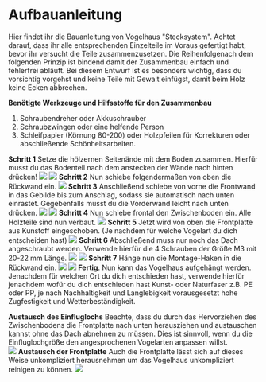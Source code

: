 # Aufbauanleitung

Hier findet ihr die Bauanleitung von Vogelhaus "Stecksystem". Achtet darauf, dass ihr alle entsprechenden Einzelteile im Voraus gefertigt habt, bevor ihr versucht die Teile zusammenzusetzen. Die Reihenfolgenach dem folgenden Prinzip ist bindend damit der Zusammenbau einfach und fehlerfrei abläuft. Bei diesem Entwurf ist es besonders wichtig, dass du vorsichtig vorgehst und keine Teile mit Gewalt einfügst, damit beim Holz keine Ecken abbrechen. 

__Benötigte Werkzeuge und Hilfsstoffe für den Zusammenbau__

1. Schraubendreher oder Akkuschrauber
2. Schraubzwingen oder eine helfende Person
3. Schleifpapier (Körnung 80-200) oder Holzpfeilen für Korrekturen oder abschließende Schönheitsarbeiten.

__Schritt 1__ Setze die hölzernen Seitenände mit dem Boden zusammen. Hierfür musst du das Bodenteil nach dem anstecken der Wände nach hinten drücken!
![](Anleitung_Stecksystem_Vogelhaus_Seite_01.jpg)
![](Anleitung_Stecksystem_Vogelhaus_Seite_02.jpg)
__Schritt 2__ Nun schiebe folgendermaßen von oben die Rückwand ein. 
![](Anleitung_Stecksystem_Vogelhaus_Seite_03.jpg)
__Schritt 3__ Anschließend schiebe von vorne die Frontwand in das Gebilde bis zum Anschlag, sodass sie automatisch nach unten einrastet. Gegebenfalls musst du die Vorderwand leicht nach unten drücken.
![](Anleitung_Stecksystem_Vogelhaus_Seite_04.jpg)
![](Anleitung_Stecksystem_Vogelhaus_Seite_05.jpg)
__Schritt 4__ Nun schiebe frontal den Zwischenboden ein. Alle Holzteile sind nun verbaut. 
![](Anleitung_Stecksystem_Vogelhaus_Seite_06.jpg)
__Schritt 5__ Jetzt wird von oben die Frontplatte aus Kunstoff eingeschoben. (Je nachdem für welche Vogelart du dich entscheiden hast)
![](Anleitung_Stecksystem_Vogelhaus_Seite_07.jpg)
__Schritt 6__ Abschließend muss nur noch das Dach angeschraubt werden. Verwende hierfür die 4 Schrauben der Größe M3 mit 20-22 mm Länge. 
![](Anleitung_Stecksystem_Vogelhaus_Seite_08.jpg)
![](Anleitung_Stecksystem_Vogelhaus_Seite_09.jpg)
__Schritt 7__ Hänge nun die Montage-Haken in die Rückwand ein. 
![](Anleitung_Stecksystem_Vogelhaus_Seite_10.jpg)
![](Anleitung_Stecksystem_Vogelhaus_Seite_11.jpg)
__Fertig__. Nun kann das Vogelhaus aufgehängt werden. Jenachdem für welchen Ort du dich entschieden hast, verwende hierfür jenachdem wofür du dich entschieden hast Kunst- oder
Naturfaser z.B. PE oder PP, je nach Nachhaltigkeit und Langlebigkeit vorausgesetzt hohe Zugfestigkeit und Wetterbeständigkeit. 

__Austausch des Einfluglochs__
Beachte, dass du durch das Hervorziehen des Zwischenbodens die Frontplatte nach unten herausziehen und austauschen kannst ohne das Dach abnehnen zu müssen. Dies ist sinnvoll, wenn du die Einfluglochgröße den angesprochenen Vogelarten anpassen willst.  
![](Austausch_Einflugloch_Stecksystem_Vogelhaus.jpg)
__Austausch der Frontplatte__
Auch die Frontplatte lässt sich auf dieses Weise unkompliziert herausnehmen um das Vogelhaus unkompliziert reinigen zu können. 
![](Öffnung_Frontplatte_Stecksystem_Vogelhaus.JPG)

